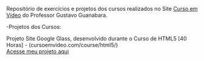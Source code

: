 
Repositório de exercícios e projetos dos cursos realizados no Site <a href="https://www.cursoemvideo.com/">Curso em Vídeo</a> do Professor Gustavo Guanabara.

-Projetos dos Cursos: 

Projeto Site Google Glass, desenvolvido durante o Curso de HTML5 [40 Horas] - (cursoemvideo.com/course/html5/) <br>
<a href="https://danianith.github.io/Curso_em_Video/project-google-glass/index.html">Acesse meu projeto aqui</a>
